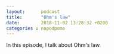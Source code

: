 ```yaml
---
layout:      podcast
title:       "Ohm's law"
date:        2018-11-02 13:28:32 +0200
categories : napodpomo
---
```

In this episode, I talk about Ohm's law.